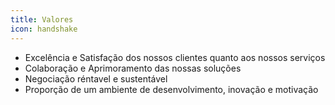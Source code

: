 ```yaml
---
title: Valores
icon: handshake
---
```


- Excelência e Satisfação dos nossos clientes quanto aos nossos serviços
- Colaboração e Aprimoramento das nossas soluções
- Negociação réntavel e sustentável
- Proporção de um ambiente de desenvolvimento, inovação e motivação
